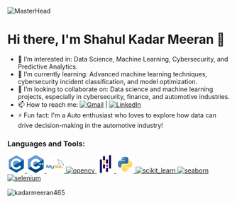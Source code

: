 ![MasterHead](https://repository-images.githubusercontent.com/588181932/e36ec678-7984-4cdd-8e4c-a3932772ff8e)
# Hi there, I'm Shahul Kadar Meeran 👋

- 👀 I’m interested in: Data Science, Machine Learning, Cybersecurity, and Predictive Analytics.
- 🌱 I’m currently learning: Advanced machine learning techniques, cybersecurity incident classification, and model optimization.
- 💞️ I’m looking to collaborate on: Data science and machine learning projects, especially in cybersecurity, finance, and automotive industries.
- 📫 How to reach me: [![Gmail](https://img.shields.io/badge/gmail-D14836?style=for-the-badge&logo=gmail&logoColor=white)](mailto:kadarmeeran465@gmail.com) | [![LinkedIn](https://img.shields.io/badge/linkedin-0A66C2?style=for-the-badge&logo=linkedin&logoColor=white)](https://www.linkedin.com/in/kadar-meeran465)
- ⚡ Fun fact: I'm a Auto enthusiast who loves to explore how data can drive decision-making in the automotive industry!

<h3 align="left">Languages and Tools:</h3>
<p align="left">
  <a href="https://www.cprogramming.com/" target="_blank" rel="noreferrer">
    <img src="https://raw.githubusercontent.com/devicons/devicon/master/icons/c/c-original.svg" alt="c" width="40" height="40"/>
  </a>
  <a href="https://www.w3schools.com/cpp/" target="_blank" rel="noreferrer">
    <img src="https://raw.githubusercontent.com/devicons/devicon/master/icons/cplusplus/cplusplus-original.svg" alt="cplusplus" width="40" height="40"/>
  </a>
  <a href="https://www.mysql.com/" target="_blank" rel="noreferrer">
    <img src="https://raw.githubusercontent.com/devicons/devicon/master/icons/mysql/mysql-original-wordmark.svg" alt="mysql" width="40" height="40"/>
  </a>
  <a href="https://opencv.org/" target="_blank" rel="noreferrer">
    <img src="https://www.vectorlogo.zone/logos/opencv/opencv-icon.svg" alt="opencv" width="40" height="40"/>
  </a>
  <a href="https://pandas.pydata.org/" target="_blank" rel="noreferrer">
    <img src="https://raw.githubusercontent.com/devicons/devicon/2ae2a900d2f041da66e950e4d48052658d850630/icons/pandas/pandas-original.svg" alt="pandas" width="40" height="40"/>
  </a>
  <a href="https://www.python.org" target="_blank" rel="noreferrer">
    <img src="https://raw.githubusercontent.com/devicons/devicon/master/icons/python/python-original.svg" alt="python" width="40" height="40"/>
  </a>
  <a href="https://scikit-learn.org/" target="_blank" rel="noreferrer">
    <img src="https://upload.wikimedia.org/wikipedia/commons/0/05/Scikit_learn_logo_small.svg" alt="scikit_learn" width="40" height="40"/>
  </a>
  <a href="https://seaborn.pydata.org/" target="_blank" rel="noreferrer">
    <img src="https://seaborn.pydata.org/_images/logo-mark-lightbg.svg" alt="seaborn" width="40" height="40"/>
  </a>
  <a href="https://www.selenium.dev" target="_blank" rel="noreferrer">
    <img src="https://raw.githubusercontent.com/detain/svg-logos/780f25886640cef088af994181646db2f6b1a3f8/svg/selenium-logo.svg" alt="selenium" width="40" height="40"/>
  </a>
</p>

<p><img align="center" src="https://github-readme-stats.vercel.app/api/top-langs?username=kadarmeeran465&show_icons=true&locale=en&layout=compact" alt="kadarmeeran465" /></p>

